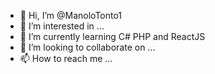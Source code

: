 - 👋 Hi, I’m @ManoloTonto1
- 👀 I’m interested in ...
- 🌱 I’m currently learning C# PHP and ReactJS
- 💞️ I’m looking to collaborate on ...
- 📫 How to reach me ...

<!---
ManoloTonto1/ManoloTonto1 is a ✨ special ✨ repository because its `README.md` (this file) appears on your GitHub profile.
You can click the Preview link to take a look at your changes.
--->
